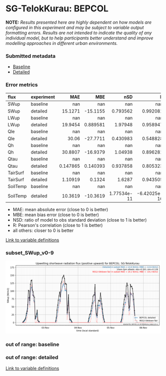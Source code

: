 # SG-TelokKurau: BEPCOL

**NOTE:** *Results presented here are highly dependent on how models are configured in this experiment and may be subject to variable output formatting errors. Results are not intended to indicate the quality of any individual model, but to help participants better understand and improve modelling approaches in different urban environments.*

### Submitted metadata

- [Baseline](BEPCOL_SG-TelokKurau_baseline_attrs.md)
- [Detailed](BEPCOL_SG-TelokKurau_detailed_attrs.md)

### Error metrics

| flux     | experiment   |        MAE |        MBE |           nSD |             R |         5th |        95th |       RMSE |      cRMSE |       AMBE |       1-nSD |          1-R |   nSkewness |   nKurtosis |    Overlap |
|:---------|:-------------|-----------:|-----------:|--------------:|--------------:|------------:|------------:|-----------:|-----------:|-----------:|------------:|-------------:|------------:|------------:|-----------:|
| SWup     | baseline     | nan        | nan        | nan           | nan           | nan         | nan         | nan        | nan        | nan        | nan         | nan          |  nan        |  nan        | nan        |
| SWup     | detailed     |  15.1271   | -15.1155   |   0.793562    |   0.992081    |   2.00341   |  29.7591    |  18.5329   |   0.234913 |  15.1155   |   0.206438  |   0.00791857 |    0.196305 |    0.076044 |   0.144072 |
| LWup     | baseline     | nan        | nan        | nan           | nan           | nan         | nan         | nan        | nan        | nan        | nan         | nan          |  nan        |  nan        | nan        |
| LWup     | detailed     |  19.9454   |   0.889581 |   1.97948     |   0.958947    |  18.4661    |  43.0741    |  23.3558   |   1.0592   |   0.889581 |   0.979482  |   0.0410525  |    0.159372 |    2.09811  |   0.523048 |
| Qle      | baseline     | nan        | nan        | nan           | nan           | nan         | nan         | nan        | nan        | nan        | nan         | nan          |  nan        |  nan        | nan        |
| Qle      | detailed     |  30.06     | -27.7711   |   0.430983    |   0.548828    |  13.28      |  84.43      |  48.024    |   0.844201 |  27.7711   |   0.569017  |   0.451172   |    0.328026 |    0.179713 |   0.334387 |
| Qh       | baseline     | nan        | nan        | nan           | nan           | nan         | nan         | nan        | nan        | nan        | nan         | nan          |  nan        |  nan        | nan        |
| Qh       | detailed     |  30.8807   | -16.9379   |   1.04938     |   0.896281    |  17.99      |   1.85      |  44.2494   |   0.469168 |  16.9379   |   0.0493766 |   0.103719   |    0.103438 |    0.433286 |   0.470428 |
| Qtau     | baseline     | nan        | nan        | nan           | nan           | nan         | nan         | nan        | nan        | nan        | nan         | nan          |  nan        |  nan        | nan        |
| Qtau     | detailed     |   0.147865 |   0.140393 |   0.937858    |   0.805323    |   0.0741939 |   0.0941793 |   0.162465 |   0.607471 |   0.140393 |   0.0621422 |   0.194677   |    0.763729 |    0.930343 |   0.516016 |
| TairSurf | baseline     | nan        | nan        | nan           | nan           | nan         | nan         | nan        | nan        | nan        | nan         | nan          |  nan        |  nan        | nan        |
| TairSurf | detailed     |   1.10919  |   0.1324   |   1.6287      |   0.943505    |   0.71583   |   3.27447   |   1.49292  |   0.761116 |   0.1324   |   0.628704  |   0.0564955  |    1.37879  |    0.987323 |   0.255433 |
| SoilTemp | baseline     | nan        | nan        | nan           | nan           | nan         | nan         | nan        | nan        | nan        | nan         | nan          |  nan        |  nan        | nan        |
| SoilTemp | detailed     |  10.3619   | -10.3619   |   1.77534e-11 |  -6.42025e-16 |   6.64667   |  17.3133    |  10.8809   |   1        |  10.3619   |   1         |   1          |    1.87868  |    3.7889   | nan        |

 - MAE: mean absolute error (close to 0 is better)
 - MBE: mean bias error (close to 0 is better)
 - NSD: ratio of model to obs standard deviation (close to 1 is better)
 - R: Pearson's correlation (close to 1 is better)
 - all others: closer to 0 is better

[Link to variable definitions](../modelattrs/variable_definitions.md)

### <a name="subset_swup_v0-9"></a>subset_SWup_v0-9
[![BEPCOL_SG-TelokKurau_subset_SWup_v0-9.png](BEPCOL_SG-TelokKurau_subset_SWup_v0-9.png)](BEPCOL_SG-TelokKurau_subset_SWup_v0-9.png)

### out of range: baseline


### out of range: detailed



[Link to variable definitions](../modelattrs/variable_definitions.md)

